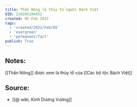 ```yaml
---
title: Thần Nông là thủy tổ người Bách Việt
UID: 220205104452
created: 05-Feb-2022
tags:
  - 'created/2022/Feb/05'
  - 'evergreen'
  - 'permanent/fact'
publish: True
---
```

## Notes:
[[Thần Nông]] được xem là thủy tổ của [[Các bộ tộc Bách Việt]]

## Source:
- [[@ wiki, Kinh Dương Vương]]


